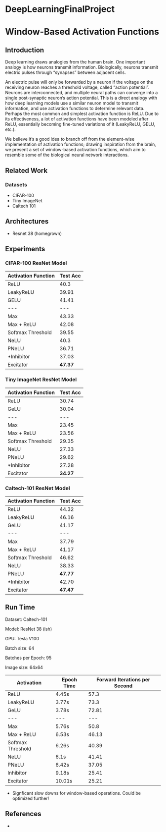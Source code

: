 # DeepLearningFinalProject

# Window-Based Activation Functions

## Introduction
Deep learning draws analogies from the  human brain. One important analogy is how  neurons  transmit  information.   Biologically,  neurons transmit electric pulses through  “synapses”  between  adjacent  cells.

An  electric pulse will only be forwarded by a neuron  if  the  voltage on the receiving neuron  reaches  a  threshold  voltage,  called  “action  potential”.   Neurons  are  interconnected, and  multiple  neural  paths  can  converge  into  a single post-synaptic  neuron’s  action  potential.
This is a direct analogy with how deep learning models use a similar neuron model to transmit information, and use activation functions to determine relevant data. Perhaps the most common and simplest activation function is ReLU.  Due to its effectiveness, a lot of activation functions have been modeled after ReLU, essentially becoming fine-tuned variations of it (LeakyReLU, GELU, etc.).

We believe it’s a good idea to branch off from the element-wise implementation of activation functions; drawing inspiration from the brain, we present a set of window-based activation functions, which aim to resemble some of the biological neural network interactions.


## Related Work


### Datasets

* CIFAR-100
* Tiny ImageNet
* Caltech 101

## Architectures

* Resnet 38 (homegrown)

## Experiments 

### CIFAR-100 ResNet Model

| Activation Function | Test Acc  |  
| --- | --- |
| ReLU |  40.3 |
| LeakyReLU | 39.91 |
| GELU | 41.41 | 
| --- | --- |
| Max | 43.33 |
| Max + ReLU | 42.08 |
| Softmax Threshold | 39.55 |
| NeLU | 40.3 |
| PNeLU | 36.71 |
| *Inhibitor | 37.03 |
| Excitator | **47.37** |

### Tiny ImageNet ResNet Model
| Activation Function | Test Acc |
| --- | --- |
| ReLU | 30.74 |
| GeLU | 30.04 | 
| ---  |  ---  |
| Max | 23.45 |
| Max + ReLU | 23.56 |
| Softmax Threshold | 29.35 |
| NeLU | 27.33 |
| PNeLU | 29.62 |
| *Inhibitor | 27.28 |
| Excitator | **34.27** |

### Caltech-101 ResNet Model
| Activation Function | Test Acc |
| --- | --- |
| ReLU | 44.32 |
| LeakyReLU | 46.16 |
| GeLU | 41.17 | 
| ---  |  ---  |
| Max | 37.79 |
| Max + ReLU | 41.17 |
| Softmax Threshold | 46.62 |
| NeLU | 38.33 |
| PNeLU | **47.77** | 
| *Inhibitor | 42.70 |
| Excitator | **47.47** |


## Run Time

Dataset: Caltech-101

Model: ResNet 38 (ish)

GPU: Tesla V100

Batch size: 64

Batches per Epoch: 95

Image size: 64x64


| Activation | Epoch Time | Forward Iterations per Second |
| --- | --- | --- |
| ReLU | 4.45s | 57.3 | 
| LeakyReLU | 3.77s | 73.3 |
| GeLU | 3.78s | 72.81 |
| --- | --- | --- | 
| Max | 5.76s | 50.8 |
| Max + ReLU | 6.53s | 46.13 |
| Softmax Threshold | 6.26s | 40.39 |
| NeLU | 6.1s | 41.41 |
| PNeLU | 6.42s | 37.05 |
| Inhibitor | 9.18s | 25.41 |
| Excitator | 10.01s | 25.21 |

* Signficant slow downs for window-based operations. Could be optimized further!



## References

-
